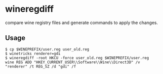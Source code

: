 # wineregdiff

compare wine registry files and generate commands to apply the changes.

## Usage

```
$ cp $WINEPREFIX/user.reg user_old.reg
$ winetricks renderer=gdi
$ wineregdiff -root HKCU -force user_old.reg $WINEPREFIX/user.reg
wine REG ADD "HKEY_CURRENT_USER\\Software\\Wine\\Direct3D" /v "renderer" /t REG_SZ /d "gdi" /f
```
